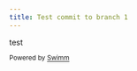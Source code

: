 ```yaml
---
title: Test commit to branch 1
---
```

test

<SwmMeta version="3.0.0" repo-id="Z2l0aHViJTNBJTNBRGV2VG95cyUzQSUzQUlkaXRZZWdlclN3aW1t" repo-name="DevToys"><sup>Powered by [Swimm](https://staging.swimm.cloud/)</sup></SwmMeta>
